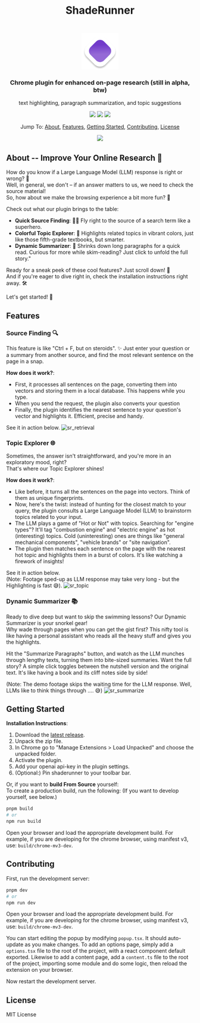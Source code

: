 <h1 align="center">
ShadeRunner
</h1>


<h3 align="center">
    <br/>
    <img src="./assets/icon.png" width="100" alt="Logo"/><br/><br/>
    Chrome plugin for enhanced on-page research 
    (still in alpha, btw)
</h3>
<p align="center" style="font-weight:normal">
    text highlighting, paragraph summarization, and topic suggestions
</p>


<p align="center">
    <a href="https://github.com/LambdalabsML/shaderunner/releases"><img src="https://img.shields.io/github/v/release/LambdalabsML/shaderunner?colorA=363a4f&colorB=a6da95&style=for-the-badge"/></a>
    <a href="https://github.com/LambdalabsML/shaderunner/commits"><img src="https://img.shields.io/github/commit-activity/m/LambdalabsML/shaderunner?colorA=363a4f&colorB=0099ff&style=for-the-badge"/></a>
    <a href="https://github.com/LambdalabsML/shaderunner/releases"><img src="https://img.shields.io/github/downloads/LambdalabsML/shaderunner/total?colorA=363a4f&colorB=60b9f4&style=for-the-badge"/></a>
</p>

<p align="center">
  Jump To:
  <a href="#about----improve-your-online-research-">About</a>,
  <a href="#features">Features</a>,
  <a href="#getting-started">Getting Started</a>,
  <a href="#contributing">Contributing</a>,
  <a href="#license">License</a>
</p>


<p align="center">
  <img src="https://github.com/LambdaLabsML/shaderunner/assets/142889449/fea21a41-8448-40dc-a2f5-51eee5264f9b"/>
</p>


## About -- Improve Your Online Research 🚀
How do you know if a Large Language Model (LLM) response is right or wrong? 🤔  
Well, in general, we don't – if an answer matters to us, we need to check the source material!  
So, how about we make the browsing experience a bit more fun? 🎉

Check out what our plugin brings to the table:
- **Quick Source Finding**: 🦸‍♂️ Fly right to the source of a search term like a superhero.
- **Colorful Topic Explorer**: 🌈 Highlights related topics in vibrant colors, just like those fifth-grade textbooks, but smarter.
- **Dynamic Summarizer**: 📝 Shrinks down long paragraphs for a quick read. Curious for more while skim-reading? Just click to unfold the full story."

Ready for a sneak peek of these cool features? Just scroll down! 👀  
And if you're eager to dive right in, check the installation instructions right away. 🛠️

Let's get started! 🚀


## Features

### Source Finding 🔍
This feature is like "Ctrl + F, but on steroids". ✨
Just enter your question or a summary from another source, and find the most relevant sentence on the page in a snap.

**How does it work?**:
- First, it processes all sentences on the page, converting them into vectors and storing them in a local database. This happens while you type.
- When you send the request, the plugin also converts your question
- Finally, the plugin identifies the nearest sentence to your question's vector and highlights it. Efficient, precise and handy.

See it in action below.
![sr_retrieval](https://github.com/LambdaLabsML/shaderunner/assets/142889449/24d4768f-2f7c-41d1-a353-be2a1089d0e7)

### Topic Explorer 🌐
Sometimes, the answer isn't straightforward, and you're more in an exploratory mood, right?  
That's where our Topic Explorer shines!

**How does it work?**:
- Like before, it turns all the sentences on the page into vectors. Think of them as unique fingerprints.
- Now, here's the twist: instead of hunting for the closest match to your query, the plugin consults a Large Language Model (LLM) to brainstorm topics related to your input.
- The LLM plays a game of "Hot or Not" with topics. Searching for "engine types"? It'll tag "combustion engine" and "electric engine" as hot (interesting) topics. Cold (uninteresting) ones are things like "general mechanical components", "vehicle brands" or "site navigation".
- The plugin then matches each sentence on the page with the nearest hot topic and highlights them in a burst of colors. It's like watching a firework of insights!

See it in action below.  
(Note: Footage sped-up as LLM response may take very long - but the Highlighting is fast 😅).
![sr_topic](https://github.com/LambdaLabsML/shaderunner/assets/142889449/381f32fe-8e48-4acc-9f56-b58ffcc6b43f)


### Dynamic Summarizer 📚
Ready to dive deep but want to skip the swimming lessons? Our Dynamic Summarizer is your snorkel gear!  
Why wade through pages when you can get the gist first? This nifty tool is like having a personal assistant who reads all the heavy stuff and gives you the highlights.

Hit the "Summarize Paragraphs" button, and watch as the LLM munches through lengthy texts, turning them into bite-sized summaries. Want the full story? A simple click toggles between the nutshell version and the original text. It's like having a book and its cliff notes side by side!

(Note: The demo footage skips the waiting time for the LLM response. Well, LLMs like to think things through .... 😅)
![sr_summarize](https://github.com/LambdaLabsML/shaderunner/assets/142889449/c2648bef-6e4d-4015-b800-0046736f8a52)


## Getting Started

**Installation Instructions**:
1. Download the [latest release](https://github.com/LambdaLabsML/shaderunner/releases/latest/build.zip).
2. Unpack the zip file.
3. In Chrome go to "Manage Extensions > Load Unpacked" and choose the unpacked folder.
4. Activate the plugin.
5. Add your openai api-key in the plugin settings.
6. (Optional:) Pin shaderunner to your toolbar bar.

Or, if you want to **build From Source** yourself:  
To create a production build, run the following:
(If you want to develop yourself, see below.)

```bash
pnpm build
# or
npm run build
```

Open your browser and load the appropriate development build. For example, if you are developing for the chrome browser, using manifest v3, use: `build/chrome-mv3-dev`.


## Contributing
First, run the development server:

```bash
pnpm dev
# or
npm run dev
```

Open your browser and load the appropriate development build. For example, if you are developing for the chrome browser, using manifest v3, use: `build/chrome-mv3-dev`.

You can start editing the popup by modifying `popup.tsx`. It should auto-update as you make changes. To add an options page, simply add a `options.tsx` file to the root of the project, with a react component default exported. Likewise to add a content page, add a `content.ts` file to the root of the project, importing some module and do some logic, then reload the extension on your browser.


Now restart the development server.

## License
MIT License

